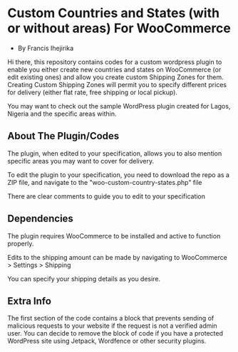 # Custom Countries and States (with or without areas) For WooCommerce
- By Francis Ihejirika

Hi there, this repository contains codes for a custom wordpress plugin to enable you either create new countries and states on WooCommerce (or edit existing ones) and allow you create custom Shipping Zones for them. Creating Custom Shipping Zones will permit you to specify different prices for delivery (either flat rate, free shipping or local pickup).

You may want to check out the sample WordPress plugin created for Lagos, Nigeria and the specific areas within.



## About The Plugin/Codes

The plugin, when edited to your specification, allows you to also mention specific areas you may want to cover for delivery.

To edit the plugin to your specification, you need to download the repo as a ZIP file, and navigate to the "woo-custom-country-states.php" file

There are clear comments to guide you to edit to your specification



## Dependencies

The plugin requires WooCommerce to be installed and active to function properly.

Edits to the shipping amount can be made by navigating to WooCommerce > Settings > Shipping

You can specify your shipping details as you desire.



## Extra Info

The first section of the code contains a block that prevents sending of malicious requests to your website if the request is not a verified admin user.
You can decide to remove the block of code if you have a protected WordPress site using Jetpack, Wordfence or other security plugins.




